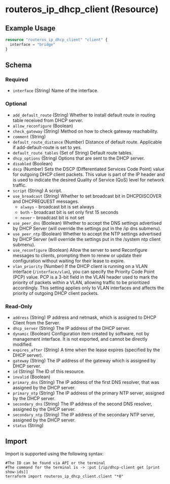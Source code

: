 # routeros_ip_dhcp_client (Resource)


## Example Usage
```terraform
resource "routeros_ip_dhcp_client" "client" {
  interface = "bridge"
}
```

<!-- schema generated by tfplugindocs -->
## Schema

### Required

- `interface` (String) Name of the interface.

### Optional

- `add_default_route` (String) Whether to install default route in routing table received from DHCP server.
- `allow_reconfigure` (Boolean)
- `check_gateway` (String) Method on how to check gateway reachability.
- `comment` (String)
- `default_route_distance` (Number) Distance of default route. Applicable if add-default-route is set to yes.
- `default_route_tables` (Set of String) Default route tables.
- `dhcp_options` (String) Options that are sent to the DHCP server.
- `disabled` (Boolean)
- `dscp` (Number) Sets the DSCP (Differentiated Services Code Point) value for outgoing DHCP client packets. This value is part of the IP header and is used to indicate the desired Quality of Service (QoS) level for network traffic.
- `script` (String) A script.
- `use_broadcast` (String) Whether to set broadcast bit in DHCPDISCOVER and DHCPREQUEST messages.
    -  `always` - broadcast bit is set always
    -  `both` - broadcast bit is set only first 15 seconds
    -  `never` - broadcast bit is not set
- `use_peer_dns` (Boolean) Whether to accept the DNS settings advertised by DHCP Server (will override the settings put in the /ip dns submenu).
- `use_peer_ntp` (Boolean) Whether to accept the NTP settings advertised by DHCP Server (will override the settings put in the /system ntp client submenu).
- `use_reconfigure` (Boolean) Allow the server to send Reconfigure messages to clients, prompting them to renew or update their configuration without waiting for their lease to expire.
- `vlan_priority` (Number) If the DHCP client is running on a VLAN interface (`/interface/vlan`), you can specify the Priority Code Point (PCP) value. PCP is a 3-bit field in the VLAN header used to mark the priority of packets within a VLAN, allowing traffic to be prioritized accordingly. This setting applies only to VLAN interfaces and affects the priority of outgoing DHCP client packets.

### Read-Only

- `address` (String) IP address and netmask, which is assigned to DHCP Client from the Server.
- `dhcp_server` (String) The IP address of the DHCP server.
- `dynamic` (Boolean) Configuration item created by software, not by management interface. It is not exported, and cannot be directly modified.
- `expires_after` (String) A time when the lease expires (specified by the DHCP server).
- `gateway` (String) The IP address of the gateway which is assigned by DHCP server.
- `id` (String) The ID of this resource.
- `invalid` (Boolean)
- `primary_dns` (String) The IP address of the first DNS resolver, that was assigned by the DHCP server.
- `primary_ntp` (String) The IP address of the primary NTP server, assigned by the DHCP server.
- `secondary_dns` (String) The IP address of the second DNS resolver, assigned by the DHCP server.
- `secondary_ntp` (String) The IP address of the secondary NTP server, assigned by the DHCP server.
- `status` (String)

## Import
Import is supported using the following syntax:
```shell
#The ID can be found via API or the terminal
#The command for the terminal is -> :put [/ip/dhcp-client get [print show-ids]]
terraform import routeros_ip_dhcp_client.client "*0"
```
